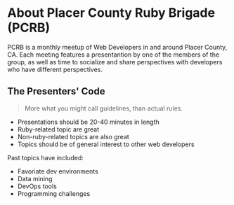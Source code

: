 # About Placer County Ruby Brigade (PCRB)

PCRB is a monthly meetup of Web Developers in and around Placer County, CA. Each meeting features a presentantion by one of the members of the group, as well as time to socialize and share perspectives with developers who have different perspectives.

## The Presenters' Code

> More what you might call guidelines, than actual rules.

* Presentations should be 20-40 minutes in length
* Ruby-related topic are great
* Non-ruby-related topics are also great
* Topics should be of general interest to other web developers

Past topics have included:

* Favoriate dev environments
* Data mining
* DevOps tools
* Programming challenges
